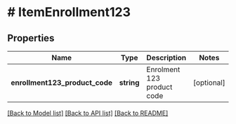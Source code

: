 # # ItemEnrollment123

## Properties

Name | Type | Description | Notes
------------ | ------------- | ------------- | -------------
**enrollment123_product_code** | **string** | Enrolment 123 product code | [optional]

[[Back to Model list]](../../README.md#models) [[Back to API list]](../../README.md#endpoints) [[Back to README]](../../README.md)
